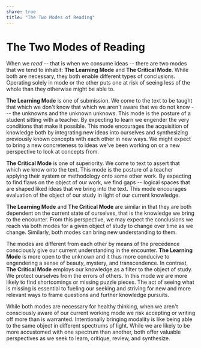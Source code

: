 ```yaml
---  
share: true  
title: "The Two Modes of Reading"  
---  
```

  
# The Two Modes of Reading  
  
When we *read* -- that is when we consume ideas -- there are two modes that we tend to inhabit: **The Learning Mode** and **The Critical Mode**. While both are necessary, they both enable different types of conclusions. Operating solely in mode or the other puts one at risk of seeing less of the whole than they otherwise might be able to.  
  
**The Learning Mode** is one of submission. We come to the text to be taught that which we don't know that which we aren't aware that we do not know --- the unknowns and the unknown unknows. This mode is the posture of a student sitting with a teacher. By expecting to learn we engender the very conditions that make it possible. This mode encourages the acquisition of knowledge both by integrating new ideas into ourselves and synthesizing previously known concepts with each other in new ways. We might expect to bring a new concreteness to ideas we've been working on or a new perspective to look at concepts from.  
  
**The Critical Mode** is one of superiority. We come to text to assert that which we know onto the text. This mode is the posture of a teacher applying their system or methodology onto some other work. By expecting to find flaws on the object of our work, we find gaps -- logical spaces that are shaped liked ideas that we bring into the text. This mode encourages evaluation of the object of our study in light of our current knowledge.  
  
**The Learning Mode** and **The Critical Mode** are similar in that they are both dependent on the current state of ourselves, that is the knowledge we bring to the encounter. From this perspective, we may expect the conclusions we reach via both modes for a given object of study to change over time as we change. Similarly, both modes can bring new understanding to them.   
  
The modes are different from each other by means of the precedence consciously give our current understanding in the encounter. **The Learning Mode** is more open to the unknown and it thus more conducive to engendering a sense of beauty, mystery, and transcendence. In contrast, **The Critical Mode** employs our knowledge as a filter to the object of study. We protect ourselves from the errors of others. In this mode we are more likely to find shortcomings or missing puzzle pieces. The act of seeing what is missing is essential to fueling our seeking and striving for new and more relevant ways to frame questions and further knowledge pursuits.  
  
While both modes are necessary for healthy thinking, when we aren't consciously aware of our current working mode we risk accepting or writing off more than is warranted. Intentionally bringing modality is like being able to the same object in different spectrums of light. While we are likely to be more accustomed with one spectrum than another, both offer valuable perspectives as we seek to learn, critique, review, and synthesize.   